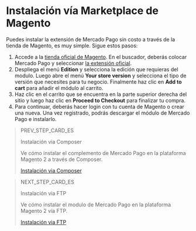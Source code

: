 # Instalación vía Marketplace de Magento 

Puedes instalar la extensión de Mercado Pago sin costo a través de la tienda de Magento, es muy simple. Sigue estos pasos:

1. Accede a la [tienda oficial de Magento](https://marketplace.magento.com/). En el buscador, deberás colocar Mercado Pago y seleccionar [la extensión oficial](https://marketplace.magento.com/mercadopago-core.html). 
2. Despliega el menú **Edition** y selecciona la edición que requieras del modulo. Luego abre el menú **Your store version** y selecciona el tipo de versión que necesites para tu negocio. Finalmente haz clic en **Add to cart** para añadir el módulo al carrito.
3. Haz clic en el carrito que se encuentra en la parte superior derecha del sitio y luego haz clic en **Proceed to Checkout** para finalizar tu compra.
4. Para continuar, deberás hacer login con tu cuenta de Magento o crear una nueva. Una vez registrado, podrás descargar el módulo de Mercado Pago e instalarlo.

> PREV_STEP_CARD_ES
>
> Instalación via Composer
>
> Ve cómo instalar el complemento de Mercado Pago en la plataforma Magento 2 a través de Composer.
>
> [Instalación via Composer](/developers/es/docs/magento-two/installation/composer)

> NEXT_STEP_CARD_ES
>
> Instalación via FTP
>
> Ve cómo instalar el modulo de Mercado Pago en la plataforma Magento 2 vía FTP.
>
> [Instalación via FTP](/developers/es/docs/magento-two/installation/ftp)